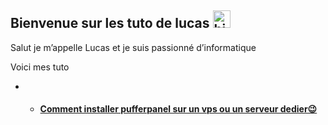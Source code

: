 ## Bienvenue sur les tuto de lucas <img src="https://user-images.githubusercontent.com/1303154/88677602-1635ba80-d120-11ea-84d8-d263ba5fc3c0.gif" width="28px" alt="hi">

Salut je m’appelle Lucas et je suis passionné d’informatique

Voici mes tuto



- * #### [Comment installer pufferpanel sur un vps ou un serveur dedier😉](./pufferpanel)

  

